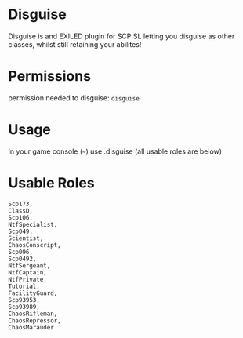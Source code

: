 # Disguise
Disguise is and EXILED plugin for SCP:SL letting you disguise as other classes, whilst still retaining your abilites!
# Permissions
permission needed to disguise: `disguise`
# Usage
In your game console (`~`) use .disguise <RoleType> (all usable roles are below)
# Usable Roles
```
Scp173,
ClassD,
Scp106,
NtfSpecialist,
Scp049,
Scientist,
ChaosConscript,
Scp096,
Scp0492,
NtfSergeant,
NtfCaptain,
NtfPrivate,
Tutorial,
FacilityGuard,
Scp93953,
Scp93989,
ChaosRifleman,
ChaosRepressor,
ChaosMarauder
```

